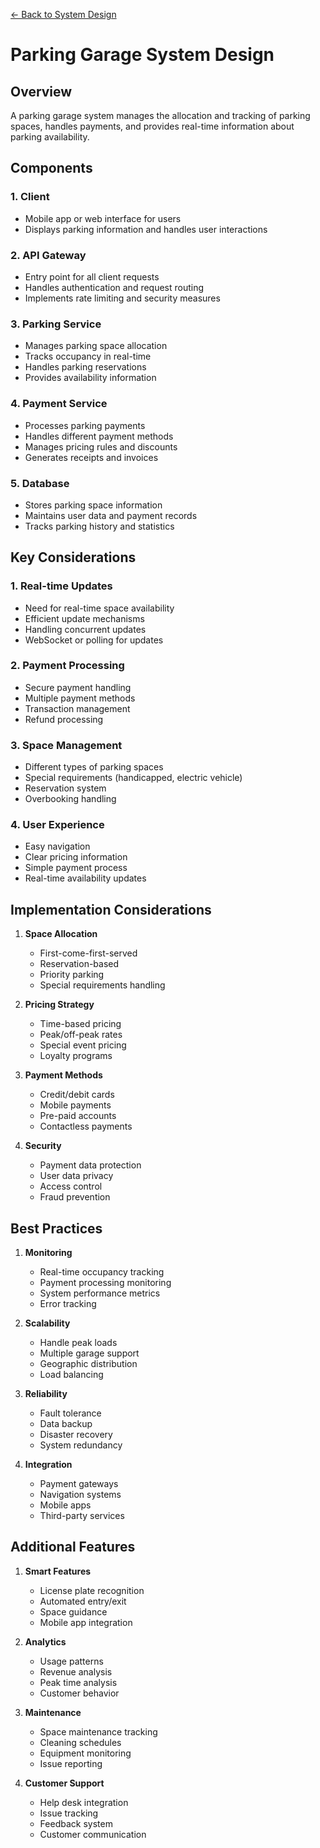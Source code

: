 [← Back to System Design](../system-design.md)

# Parking Garage System Design

## Overview
A parking garage system manages the allocation and tracking of parking spaces, handles payments, and provides real-time information about parking availability.

## Components

### 1. Client
- Mobile app or web interface for users
- Displays parking information and handles user interactions

### 2. API Gateway
- Entry point for all client requests
- Handles authentication and request routing
- Implements rate limiting and security measures

### 3. Parking Service
- Manages parking space allocation
- Tracks occupancy in real-time
- Handles parking reservations
- Provides availability information

### 4. Payment Service
- Processes parking payments
- Handles different payment methods
- Manages pricing rules and discounts
- Generates receipts and invoices

### 5. Database
- Stores parking space information
- Maintains user data and payment records
- Tracks parking history and statistics

## Key Considerations

### 1. Real-time Updates
- Need for real-time space availability
- Efficient update mechanisms
- Handling concurrent updates
- WebSocket or polling for updates

### 2. Payment Processing
- Secure payment handling
- Multiple payment methods
- Transaction management
- Refund processing

### 3. Space Management
- Different types of parking spaces
- Special requirements (handicapped, electric vehicle)
- Reservation system
- Overbooking handling

### 4. User Experience
- Easy navigation
- Clear pricing information
- Simple payment process
- Real-time availability updates

## Implementation Considerations

1. **Space Allocation**
   - First-come-first-served
   - Reservation-based
   - Priority parking
   - Special requirements handling

2. **Pricing Strategy**
   - Time-based pricing
   - Peak/off-peak rates
   - Special event pricing
   - Loyalty programs

3. **Payment Methods**
   - Credit/debit cards
   - Mobile payments
   - Pre-paid accounts
   - Contactless payments

4. **Security**
   - Payment data protection
   - User data privacy
   - Access control
   - Fraud prevention

## Best Practices

1. **Monitoring**
   - Real-time occupancy tracking
   - Payment processing monitoring
   - System performance metrics
   - Error tracking

2. **Scalability**
   - Handle peak loads
   - Multiple garage support
   - Geographic distribution
   - Load balancing

3. **Reliability**
   - Fault tolerance
   - Data backup
   - Disaster recovery
   - System redundancy

4. **Integration**
   - Payment gateways
   - Navigation systems
   - Mobile apps
   - Third-party services

## Additional Features

1. **Smart Features**
   - License plate recognition
   - Automated entry/exit
   - Space guidance
   - Mobile app integration

2. **Analytics**
   - Usage patterns
   - Revenue analysis
   - Peak time analysis
   - Customer behavior

3. **Maintenance**
   - Space maintenance tracking
   - Cleaning schedules
   - Equipment monitoring
   - Issue reporting

4. **Customer Support**
   - Help desk integration
   - Issue tracking
   - Feedback system
   - Customer communication
